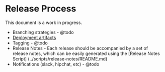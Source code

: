 # Release Process

This document is a work in progress.

* Branching strategies - @todo
* [Deployment artifacts](deploy.md)
* Tagging - @todo
* Release Notes - Each release should be accompanied by a set of release notes, 
  which can be easily generated using the [Release Notes Script]
  (../scripts/release-notes/README.md)
* Notifications (slack, hipchat, etc) - @todo
